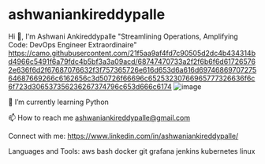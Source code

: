 # ashwaniankireddypalle
Hi 👋, I'm Ashwani Ankireddypalle
"Streamlining Operations, Amplifying Code: DevOps Engineer Extraordinaire"
https://camo.githubusercontent.com/21f5aa9af4fd7c90505d2dc4b434314bd4966c5491f6a79fdc4b5bf3a3a09acd/68747470733a2f2f6b6f6d617265762e636f6d2f67687076632f3f757365726e616d653d6a616d6974686970727564687669266c6162656c3d50726f66696c65253230766965777326636f6c6f723d306537356236267374796c653d666c6174
![image](https://github.com/user-attachments/assets/2c2bb55a-4062-4d8d-8372-9e11b243f853)


🌱 I’m currently learning Python

📫 How to reach me ashwaniankireddypalle@gmail.com

Connect with me:
https://www.linkedin.com/in/ashwaniankireddypalle/

Languages and Tools:
aws bash docker git grafana jenkins kubernetes linux
